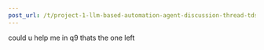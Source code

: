 ```yaml
---
post_url: /t/project-1-llm-based-automation-agent-discussion-thread-tds-jan-2025/164277/329
---
```

could u help me in q9 thats the one left